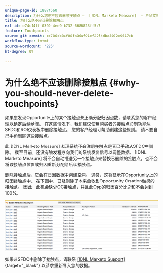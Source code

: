 ```yaml
---
unique-page-id: 18874560
description: 为什么您绝不应该删除接触点 —  [!DNL Marketo Measure]  — 产品文档
title: 为什么绝不应该删除接触点
exl-id: e74c14ff-0399-4ee9-b732-6686823ff5c7
feature: Touchpoints
source-git-commit: cc786cb3af08fa36af91ef22f4dba3072c9617eb
workflow-type: tm+mt
source-wordcount: '225'
ht-degree: 0%

---
```


# 为什么绝不应该删除接触点 {#why-you-should-never-delete-touchpoints}

如果您发现Opportunity上的某个接触点未正确分配归因点数，请联系您的客户经理以确定后续步骤。 在这些情况下，我们建议使用购买者的接触点抑制功能从SFDC和ROI仪表板中删除接触点。 您的客户经理可帮助创建这些规则。 请不要自己手动删除这些接触点。

此 [!DNL Marketo Measure] 处理系统不会注册接触点是否已手动从SFDC中删除。 截至目前，还没有触发程序向我们的系统发出信号以调整数据。 [!DNL Marketo Measure] 将不会自动推送另一个接触点来替换已删除的接触点，也不会将该接触点位置或归因重新分配给后续接触点。

删除接触点后，它会在归因数据中创建空洞。 通常，这将显示在Opportunity上的归因接触点中。 在下图中，已经删除了本来会收到Opportunity Creation触摸的接触点。 因此，此机会缺少OC接触点，并且此Opp的归因百分比之和不会达到100%。

![](assets/1.png)

如果从SFDC中删除了接触点，请联系 [[!DNL Marketo Support]](https://nation.marketo.com/t5/support/ct-p/Support){target="_blank"} 以请求重新导入您的数据。

